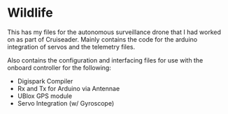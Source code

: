 # Wildlife
This has my files for the autonomous surveillance drone that I had worked on as part of Cruiseader. Mainly contains the code for the arduino integration of servos and the telemetry files.

Also contains the configuration and interfacing files for use with the onboard controller for the following:

- Digispark Compiler
- Rx and Tx for Arduino via Antennae
- UBlox GPS module
- Servo Integration (w/ Gyroscope)
